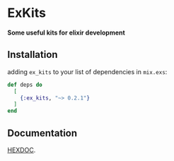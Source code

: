 # ExKits

**Some useful kits for elixir development**

## Installation

adding `ex_kits` to your list of dependencies in `mix.exs`:

```elixir
def deps do
  [
    {:ex_kits, "~> 0.2.1"}
  ]
end
```

## Documentation

[HEXDOC](https://hexdocs.pm/ex_kits/).